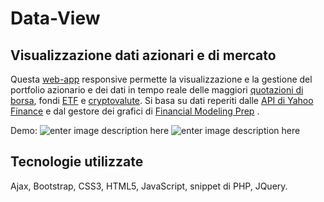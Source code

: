 # Data-View
## Visualizzazione dati azionari e di mercato
Questa [web-app](http://nas-costa.synology.me:100/portafoglio/) responsive permette la visualizzazione e la gestione del portfolio azionario e dei dati in tempo reale delle maggiori [quotazioni di borsa](http://nas-costa.synology.me:100/portafoglio/home_azioni.php), fondi [ETF](http://nas-costa.synology.me:100/portafoglio/home_ETF.html) e [cryptovalute](http://nas-costa.synology.me:100/portafoglio/#portfolio-modal-1).
Si basa su dati reperiti dalle [API di Yahoo Finance](https://yh-finance.p.rapidapi.com/stock/v3/get-chart?interval=) e dal gestore dei grafici di [Financial Modeling Prep](https://financialmodelingprep.com/api/v3/stock-screener) .

Demo:
![enter image description here](https://i.ibb.co/0sv9hXW/image.png)
![enter image description here](https://i.ibb.co/Z2t2DsM/image.png)

## Tecnologie utilizzate
Ajax, Bootstrap, CSS3, HTML5, JavaScript, snippet di PHP, JQuery.
